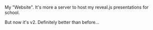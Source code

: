 My "Website". It's more a server to host my reveal.js presentations for school.

But now it's v2. Definitely better than before...